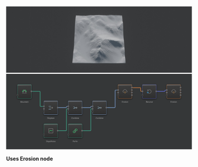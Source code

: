 ![](../Images/Viewport/Pleasant-Hill.jpg)
![](../Images/Graph/Pleasant-Hill.png)

**Uses Erosion node**